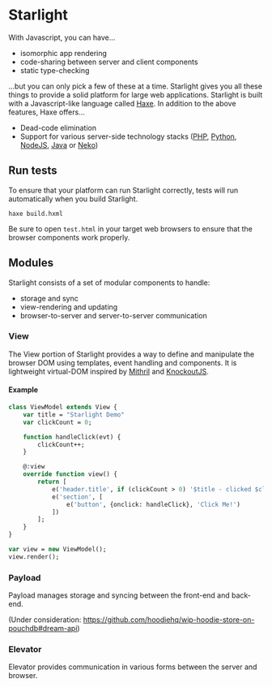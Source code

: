 # Starlight

With Javascript, you can have...

- isomorphic app rendering
- code-sharing between server and client components
- static type-checking

...but you can only pick a few of these at a time.  Starlight gives you all these things to provide a solid platform for large web applications.  Starlight is built with a Javascript-like language called [Haxe](https://www.haxe.org).  In addition to the above features, Haxe offers...

- Dead-code elimination
- Support for various server-side technology stacks ([PHP](http://php.net/), [Python](https://www.python.org/), [NodeJS](https://nodejs.org/), [Java](http://www.java.com/en/about/) or [Neko](http://nekovm.org/))

## Run tests

To ensure that your platform can run Starlight correctly, tests will run automatically when you build Starlight.

    haxe build.hxml

Be sure to open `test.html` in your target web browsers to ensure that the browser components work properly.

## Modules

Starlight consists of a set of modular components to handle:

- storage and sync
- view-rendering and updating
- browser-to-server and server-to-server communication

### View

The View portion of Starlight provides a way to define and manipulate the browser DOM using templates, event handling and components.  It is lightweight virtual-DOM inspired by [Mithril](http://mithriljs.com) and [KnockoutJS](https://www.knockoutjs.com).

#### Example

```Haxe
class ViewModel extends View {
    var title = "Starlight Demo"
    var clickCount = 0;

    function handleClick(evt) {
        clickCount++;
    }

    @:view
    override function view() {
        return [
            e('header.title', if (clickCount > 0) '$title - clicked $clickCount times.' else title),
            e('section', [
                e('button', {onclick: handleClick}, 'Click Me!')
            ])
        ];
    }
}

var view = new ViewModel();
view.render();
```

### Payload

Payload manages storage and syncing between the front-end and back-end.

(Under consideration: https://github.com/hoodiehq/wip-hoodie-store-on-pouchdb#dream-api)

### Elevator

Elevator provides communication in various forms between the server and browser.
